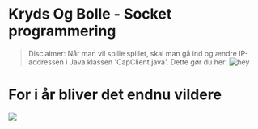 # Kryds Og Bolle - Socket programmering  

> Disclaimer: Når man vil spille spillet, skal man gå ind og ændre IP-addressen i Java klassen 'CapClient.java'. 
> Dette gør du her:
![hey](https://prnt.sc/kyxele)

  
    
      
        
        
# For i år bliver det endnu vildere
![](https://i.ytimg.com/vi/PJDiYiDXpE4/maxresdefault.jpg)
